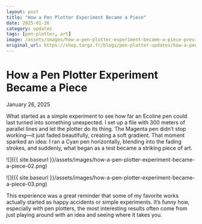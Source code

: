 ```yaml
---
layout: post
title: "How a Pen Plotter Experiment Became a Piece"
date: 2025-01-26
category: updates
tags: [pen-plotter, art]
image: /assets/images/how-a-pen-plotter-experiment-became-a-piece-preview.png
original_url: https://shop.targz.fr/blogs/pen-plotter-updates/how-a-pen-plotter-experiment-became-a-piece
---
```


# How a Pen Plotter Experiment Became a Piece
January 26, 2025

What started as a simple experiment to see how far an Ecoline pen could last turned into something unexpected. I set up a file with 300 meters of parallel lines and let the plotter do its thing. The Magenta pen didn’t stop working—it just faded beautifully, creating a soft gradient. That moment sparked an idea: I ran a Cyan pen horizontally, blending into the fading strokes, and suddenly, what began as a test became a striking piece of art.

![]({{ site.baseurl }}/assets/images/how-a-pen-plotter-experiment-became-a-piece-02.png)

![]({{ site.baseurl }}/assets/images/how-a-pen-plotter-experiment-became-a-piece-03.png)

This experience was a great reminder that some of my favorite works actually started as happy accidents or simple experiments. It’s funny how, especially with pen plotters, the most interesting results often come from just playing around with an idea and seeing where it takes you.

